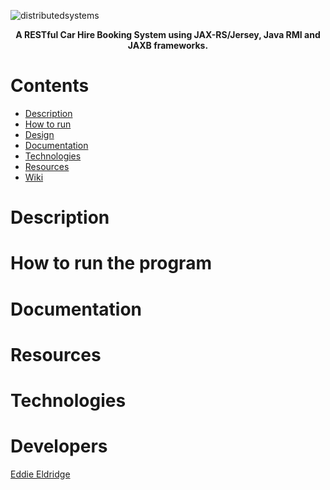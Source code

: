 

![distributedsystems](https://user-images.githubusercontent.com/22448079/49762318-503f1800-fcc1-11e8-90af-e348653e0987.png)

<p align="center">
  <b>A RESTful Car Hire Booking System using JAX-RS/Jersey, Java RMI and JAXB frameworks.
</b><br>
</p>

# Contents
* [Description](#description)
* [How to run](#how-to-run-the-program)
* [Design](https://github.com/Store-Compare-Project/StoreCompare/wiki/Design-Document)
* [Documentation](#documentation)
* [Technologies](#technologies-and-software)
* [Resources](#resources)
* [Wiki](https://github.com/EddieEldridge/GoLangAutomaton/wiki)

# Description



# How to run the program


# Documentation


# Resources

# Technologies


# Developers
[Eddie Eldridge](https://github.com/EddieEldridge)	

